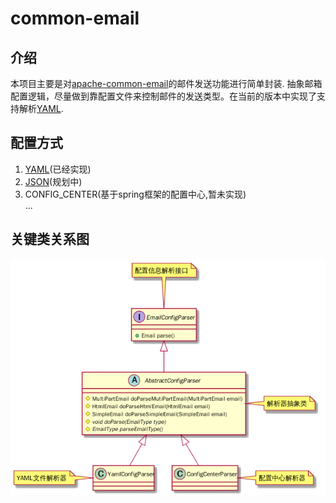 # common-email
## 介绍
本项目主要是对[apache-common-email](http://commons.apache.org/proper/commons-email)的邮件发送功能进行简单封装.
抽象邮箱配置逻辑，尽量做到靠配置文件来控制邮件的发送类型。在当前的版本中实现了支持解析[YAML](http://yaml.org/).
## 配置方式
1. [YAML](http://yaml.org/)(已经实现)
2. [JSON](https://www.json.org/json-zh.html)(规划中)
3. CONFIG_CENTER(基于spring框架的配置中心,暂未实现)  
...
## 关键类关系图
![email-config](./img/email-config.png)